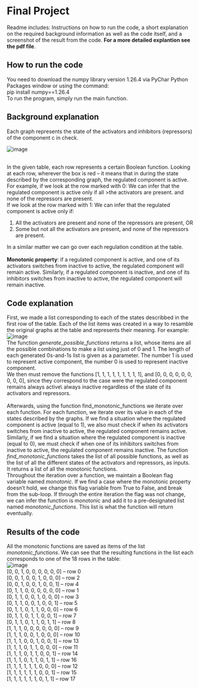 # Final Project<br/>
Readme includes: Instructions on how to run the code, a short explanation on the required background information as well as the code itself, and a screenshot of the result from the code.  **For a more detailed explantion see the pdf file**. <br/> 
## How to run the code<br/>
You need to download the numpy library version 1.26.4 via PyChar Python Packages window or using the command:<br/>
pip install numpy==1.26.4<br/>
To run the program, simply run the main function. <br/>

## Background explanation<br/>
Each graph represents the state of the activators and inhibitors (repressors) of the component c in check. <br/>
 
![image](https://github.com/user-attachments/assets/741bf3f0-3705-472c-96fc-8aed1196f82e)

<br/>In the given table, each row represents a certain Boolean function. Looking at each row, wherever the box is red – it means that in during the state described by the corresponding graph, the regulated component is active.<br/>
For example, if we look at the row marked with 0: We can infer that the regulated component is active only if all >the activators are present. and none of the repressors are present.<br/>
If we look at the row marked with 1: We can infer that the regulated component is active only if:<br/>
1)	All the activators are present and none of the repressors are present, OR<br/>
2)	Some but not all the activators are present, and none of the repressors are present.<br/>

In a similar matter we can go over each regulation condition at the table. <br/><br/>
**Monotonic property**: if a regulated component is active, and one of its activators switches from inactive to active, the regulated component will remain active. Similarly, if a regulated component is inactive, and one of its inhibitors switches from inactive to active, the regulated component will remain inactive.

## Code explanation<br/>
First, we made a list corresponding to each of the states describbed in the first row of the table. Each of the list items was created in a way to resamble the original graphs at the table and represents their meaning. For example:<br/>
![image](https://github.com/user-attachments/assets/22b3eead-5145-4994-aac7-53afc65ccd3e)
<br/>The function _generate_possible_functions_ returns a list, whose items are all the possible combinations to make a list using just of 0 and 1. The length of each generated 0s-and-1s list is given as a parameter. The number 1 is used to represent active component, the number 0 is used to represent inactive component. <br/>
We then must remove the functions [1, 1, 1, 1, 1, 1, 1, 1, 1], and [0, 0, 0, 0, 0, 0, 0, 0, 0], since they correspond to the case were the regulated component remains always active\ always inactive regardless of the state of its activators and repressors. 
<br/><br/>Afterwards, using the function find_monotonic_functions we iterate over each function. For each function, we iterate over its value in each of the states described by the graphs. If we find a situation where the regulated component is active (equal to 1), we also must check if when its activators switches from inactive to active, the regulated component remains active. Similarly, if we find a situation where the regulated component is inactive (equal to 0), we must check if when one of its inhibitors switches from inactive to active, the regulated component remains inactive. The function _find_monotonic_functions_ takes the list of all possible functions, as well as the list of all the different states of the activators and repressors, as inputs. It returns a list of all the monotonic functions. <br/>
Throughout the iteration over a function, we maintain a Boolean flag variable named _monotonic_. If we find a case where the monotonic property doesn’t hold, we change this flag variable from True to False, and break from the sub-loop. If through the entire iteration the flag was not change, we can infer the function is monotonic and add it to a pre-designated list named _monotonic_functions_. This list is what the function will return eventually. 


## Results of the code <br/>
All the monotonic functions are saved as items of the list _monotonic_functions_. We can see that the resulting functions in the list each corresponds to one of the 18 rows in the table:<br/>
![image](https://github.com/user-attachments/assets/5aeb5d59-124c-4a4d-8edb-47ad750598ca) <br/>
[0, 0, 1, 0, 0, 0, 0, 0, 0] – row 0<br/>
[0, 0, 1, 0, 0, 1, 0, 0, 0] – row 2<br/>
[0, 0, 1, 0, 0, 1, 0, 0, 1] – row 4<br/>
[0, 1, 1, 0, 0, 0, 0, 0, 0] – row 1<br/>
[0, 1, 1, 0, 0, 1, 0, 0, 0] – row 3<br/>
[0, 1, 1, 0, 0, 1, 0, 0, 1] – row 5<br/>
[0, 1, 1, 0, 1, 1, 0, 0, 0] – row 6<br/>
[0, 1, 1, 0, 1, 1, 0, 0, 1] – row 7<br/>
[0, 1, 1, 0, 1, 1, 0, 1, 1] – row 8<br/>
[1, 1, 1, 0, 0, 0, 0, 0, 0] – row 9<br/>
[1, 1, 1, 0, 0, 1, 0, 0, 0] – row 10<br/>
[1, 1, 1, 0, 0, 1, 0, 0, 1] – row 13<br/>
[1, 1, 1, 0, 1, 1, 0, 0, 0] – row 11<br/>
[1, 1, 1, 0, 1, 1, 0, 0, 1] – row 14<br/>
[1, 1, 1, 0, 1, 1, 0, 1, 1] – row 16<br/>
[1, 1, 1, 1, 1, 1, 0, 0, 0] – row 12<br/>
[1, 1, 1, 1, 1, 1, 0, 0, 1] – row 15<br/>
[1, 1, 1, 1, 1, 1, 0, 1, 1] – row 17<br/>
